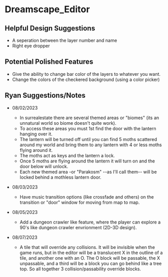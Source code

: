 # Dreamscape_Editor

## Helpful Design Suggestions
- A seperation between the layer number and name
- Right eye dropper

## Potential Polished Features
- Give the ability to change bar color of the layers to whatever you want.
- Change the colors of the checkered background (using a color picker)

## Ryan Suggestions/Notes

- 08/02/2023
  - In surrealestate there are several themed areas or "biomes" (its an unnatural world so biome doesn't quite work).
  - To access these areas you must 1st find the door with the lantern hanging over it.
  - The lantern will be turned off until you can find 5 moths scattered around my world and bring them to any lantern with 4 or less moths flying around it.
  - The moths act as keys and the lantern a lock.
  - Once 5 moths are flying around the lantern it will turn on and the door below will unlock.
  - Each new themed area -or "Parakosm" --as I'll call them-- will be locked behind a mothless lantern door.

- 08/03/2023
  - Have music transition options (like crossfade and others) on the transition or "door" window for moving from map to map.

- 08/05/2023
  - Add a dungeon crawler like feature, where the player can explore a 90's like dungeon crawler envrionment (2D-3D design).

- 08/07/2023
  - A tile that will override any collisions. It will be invisible when the game runs, but in the editor will be a translucent X in the outline of a tile, and another one with an O. The O block will be 
    passable, the X unpassable, and a third will be a block you can go behind like a tree top. So all together 3 collision/passability override blocks.
